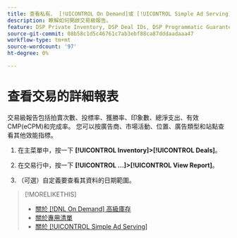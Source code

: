 ```yaml
---
title: 查看私有、 [!UICONTROL On Demand]或 [!UICONTROL Simple Ad Serving] 交易
description: 瞭解如何開啟交易級報告。
feature: DSP Private Inventory, DSP Deal IDs, DSP Programmatic Guaranteed Deals, DSP On Demand Inventory, DSP Simple Ad Serving
source-git-commit: 08b58c1d5c46761c7ab3ebf88ca87dddaadaaa47
workflow-type: tm+mt
source-wordcount: '97'
ht-degree: 0%

---
```


# 查看交易的詳細報表

交易級報告包括拍賣次數、投標率、獲勝率、印象數、總淨支出、有效CMP(eCPM)和完成率。 您可以按廣告商、市場活動、位置、廣告類型和站點查看其他效能指標。

1. 在主菜單中，按一下 **[!UICONTROL Inventory]>[!UICONTROL Deals]**。

1. 在交易行中，按一下 **[!UICONTROL ...]>[!UICONTROL View Report]**。

1. （可選）自定義要查看其資料的日期範圍。

>[!MORELIKETHIS]
>
>* [關於 [!DNL On Demand] 高級庫存](on-demand-inventory-about.md)
>* [關於專用清單](private-inventory-about.md)
>* [關於 [!UICONTROL Simple Ad Serving]](simple-deal-about.md)

